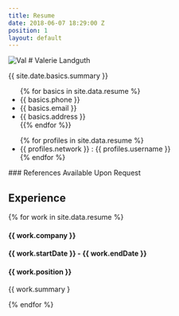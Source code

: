 ```yaml
---
title: Resume
date: 2018-06-07 18:29:00 Z
position: 1
layout: default
---
```


  <div class="left">
    <img class="profile" src="https://s3-us-west-2.amazonaws.com/s.cdpn.io/1183167/ValerieLinkedIn-min%20(1-square).jpg" alt="Val">
    # Valerie Landguth
    <p class="bio">{{ site.date.basics.summary }}</p>
    <ul class="contact">
    {% for basics in site.data.resume %}
      <li>{{ basics.phone }}</li>
      <li>{{ basics.email }}</li>
      <li>{{ basics.address }}</li>
    {{% endfor %}}
    </ul>
    <ul class="findme">
    {% for profiles in site.data.resume %}
    <li><a href="{{ profiles.url }}"></a>{{ profiles.network }} : {{ profiles.username }}</li>
    {% endfor %}
    </ul>
    ### References
    Available Upon Request
  </div>

  <div class="right">
  
  <h2>Experience</h2>
       <article class="list-item">
      <div class="side-bar">
      {% for work in site.data.resume %}
        <h4>{{ work.company }}</h4>
        <h4>{{ work.startDate }} - {{ work.endDate }}</h4>
      </div>
      <div class="descrip">
        <h4>{{ work.position }}</h4>
        <p>{{ work.summary }</p>
      </div>
      {% endfor %}
    </article>
  </div>


